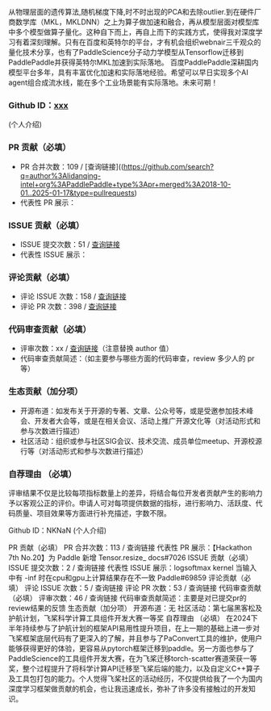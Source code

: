 从物理层面的遗传算法,随机梯度下降,时不时出现的PCA和去除outlier.到在硬件厂商数学库（MKL，MKLDNN）之上为算子做加速和融合，再从模型层面对模型库中多个模型做算子量化。这种自下而上，再自上而下的实践方式，使得我对深度学习有着深刻理解。只有在百度和英特尔的平台，才有机会组织webnair三千观众的量化技术分享，也有了PaddleScience分子动力学模型从Tensorflow迁移到PaddlePaddle并获得英特尔MKL加速到实际落地。
百度PaddlePaddle深耕国内模型平台多年，具有丰富优化加速和实际落地经验。希望可以早日实现多个AI agent组合成流水线，能在多个工业场景能有实际落地。未来可期！

### Github ID：[xxx](https://github.com/xxx)
(个人介绍)

### PR 贡献（必填）

- PR 合并次数：109 / [查询链接]((https://github.com/search?q=author%3Alidanqing-intel+org%3APaddlePaddle+type%3Apr+merged%3A2018-10-01..2025-01-17&type=pullrequests)
- 代表性 PR 展示：

### ISSUE 贡献（必填）

- ISSUE 提交次数：51 / [查询链接](https://github.com/search?q=author%3Alidanqing-intel+org%3APaddlePaddle+type%3Aissue+created%3A2018-10-01..2025-01-17&type=issues)
- 代表性 ISSUE 展示：

### 评论贡献（必填）

- 评论 ISSUE 次数：158 / [查询链接](https://github.com/search?q=commenter%3Alidanqing-intel+org%3APaddlePaddle+type%3Aissue+created%3A2018-10-01..2025-01-17&type=issues)
- 评论 PR 次数：398 / [查询链接](https://github.com/search?q=commenter%3Alidanqing-intel+org%3APaddlePaddle+type%3Apr+created%3A2018-10-01..2025-01-17&type=pullrequests)

### 代码审查贡献（必填）

- 评审次数：xx / [查询链接](https://github.com/search?q=type%3Apr++reviewed-by%3ALigoml++org%3APaddlePaddle+created%3A2024-06-11..2025-01-17&type=pullrequests)（注意替换 author 值）
- 代码审查贡献简述：（如主要参与哪些方面的代码审查，review 多少人的 pr 等）

### 生态贡献（加分项）

- 开源布道：如发布关于开源的专著、文章、公众号等，或是受邀参加技术峰会、开发者大会等，或是在相关会议、活动上推广开源文化等（对活动形式和参与次数进行描述）
- 社区活动：组织或参与社区SIG会议、技术交流、成员单位meetup、开源校源行等（对活动形式和参与次数进行描述）

### 自荐理由 （必填）

评审结果不仅是比较每项指标数量上的差异，将结合每位开发者贡献产生的影响力予以客观公正的评价。申请人可对每项提供数据的指标，进行影响力、活跃度、代码质量、项目效果等方面进行补充描述，字数不限。

Github ID：NKNaN
(个人介绍)

PR 贡献（必填）
PR 合并次数：113 / 查询链接
代表性 PR 展示：【Hackathon 7th No.20】为 Paddle 新增 Tensor.resize_  docs#7026
ISSUE 贡献（必填）
ISSUE 提交次数：2 / 查询链接
代表性 ISSUE 展示：logsoftmax kernel 当输入中有 -inf 时在cpu和gpu上计算结果存在不一致 Paddle#69859
评论贡献（必填）
评论 ISSUE 次数：5 / 查询链接
评论 PR 次数：53 / 查询链接
代码审查贡献（必填）
评审次数：46 / 查询链接
代码审查贡献简述：主要是对已提交pr的review结果的反馈
生态贡献（加分项）
开源布道：无
社区活动：第七届黑客松及护航计划，飞桨科学计算工具组件开发大赛一等奖
自荐理由 （必填）
在2024下半年持续参与了护航计划的框架API易用性提升项目，在上一期的基础上进一步对飞桨框架底层代码有了更深入的了解，并且参与了PaConvert工具的维护，使用户能够获得更好的体验，更容易从pytorch框架迁移到paddle。另一方面也参与了PaddleScience的工具组件开发大赛，在为飞桨迁移torch-scatter赛道荣获一等奖，整个过程提升了将科学计算API迁移至飞桨后端的能力，以及自定义C++算子及工具包打包的能力。个人觉得飞桨社区的活动经历，不仅提供给我了一个为国内深度学习框架做贡献的机会，也让我迅速成长，弥补了许多没有接触过的开发知识。
